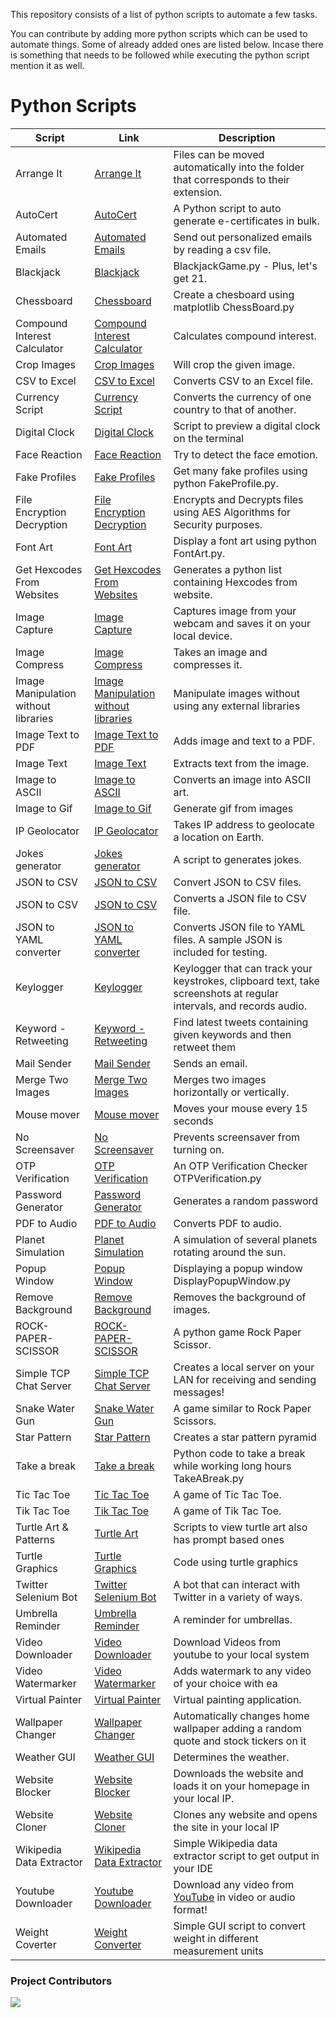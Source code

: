 This repository consists of a list of python scripts to automate a few tasks.

You can contribute by adding more python scripts which can be used to automate things. Some of already added ones are listed below.
Incase there is something that needs to be followed while executing the python script mention it as well.


# Python Scripts

| Script                               | Link                                                                                                                                          | Description                                                                                                         |
| ------------------------------------ | --------------------------------------------------------------------------------------------------------------------------------------------- | ------------------------------------------------------------------------------------------------------------------- |
| Arrange It                           | [Arrange It](https://github.com/DhanushNehru/Python-Scripts/tree/master/Arrange%20It)                                                         | Files can be moved automatically into the folder that corresponds to their extension.                               |
| AutoCert                             | [AutoCert](https://github.com/DhanushNehru/Python-Scripts/tree/master/AutoCert)                                                               | A Python script to auto generate e-certificates in bulk.                                                            |
| Automated Emails                     | [Automated Emails](https://github.com/DhanushNehru/Python-Scripts/tree/master/Automating%20Emails)                                            | Send out personalized emails by reading a csv file.                                                                 |
| Blackjack                            | [Blackjack](https://github.com/DhanushNehru/Python-Scripts/tree/master/Blackjack)                                                             | BlackjackGame.py - Plus, let's get 21.                                                                              |
| Chessboard                           | [Chessboard](https://github.com/DhanushNehru/Python-Scripts/tree/master/Chess%20Board)                                                        | Create a chesboard using matplotlib ChessBoard.py                                                                   |
| Compound Interest Calculator         | [Compound Interest Calculator](https://github.com/DhanushNehru/Python-Scripts/tree/master/Calculate%20Compound%20Interest)                    | Calculates compound interest.                                                                                       |
| Crop Images                          | [Crop Images](https://github.com/DhanushNehru/Python-Scripts/tree/master/Crop_Images)                                                         | Will crop the given image.                                                                                          |
| CSV to Excel                         | [CSV to Excel](https://github.com/DhanushNehru/Python-Scripts/tree/master/CSVToExcel)                                                         | Converts CSV to an Excel file.                                                                                      |
| Currency Script                      | [Currency Script](https://github.com/DhanushNehru/Python-Scripts/tree/master/currency_script)                                                 | Converts the currency of one country to that of another.                                                            |
| Digital Clock                        | [Digital Clock](https://github.com/DhanushNehru/Python-Scripts/tree/master/Digital%20Clock)                                                   | Script to preview a digital clock on the terminal                                                                   |
| Face Reaction                        | [Face Reaction](https://github.com/DhanushNehru/Python-Scripts/tree/master/Face%20Reaction)                                                   | Try to detect the face emotion.                                                                                     |
| Fake Profiles                        | [Fake Profiles](https://github.com/DhanushNehru/Python-Scripts/tree/master/Fake%20Profile)                                                    | Get many fake profiles using python FakeProfile.py.                                                                 |
| File Encryption Decryption           | [File Encryption Decryption](https://github.com/DhanushNehru/Python-Scripts/tree/master/File%20Encryption%20Decryption)                       | Encrypts and Decrypts files using AES Algorithms for Security purposes.                                             |
| Font Art                             | [Font Art](https://github.com/DhanushNehru/Python-Scripts/tree/master/Font%20Art)                                                             | Display a font art using python FontArt.py.                                                                         |
| Get Hexcodes From Websites           | [Get Hexcodes From Websites](https://github.com/DhanushNehru/Python-Scripts/tree/master/Get%20Hexcodes%20From%20Websites)                     | Generates a python list containing Hexcodes from website.                                                           |
| Image Capture                        | [Image Capture](https://github.com/DhanushNehru/Python-Scripts/tree/master/Image%20Capture)                                                   | Captures image from your webcam and saves it on your local device.                                                  |
| Image Compress                       | [Image Compress](https://github.com/DhanushNehru/Python-Scripts/tree/master/ImageCompress)                                                    | Takes an image and compresses it.                                                                                   |
| Image Manipulation without libraries | [Image Manipulation without libraries](https://github.com/DhanushNehru/Python-Scripts/tree/master/Image%20Manipulation%20without%20libraries) | Manipulate images without using any external libraries                                                              |
| Image Text to PDF                    | [Image Text to PDF](https://github.com/DhanushNehru/Python-Scripts/tree/master/Image_Text%20to%20PDF)                                         | Adds image and text to a PDF.                                                                                       |
| Image Text                           | [Image Text](https://github.com/DhanushNehru/Python-Scripts/tree/master/image-text)                                                           | Extracts text from the image.                                                                                       |
| Image to ASCII                       | [Image to ASCII](https://github.com/DhanushNehru/Python-Scripts/tree/master/Image-To-ASCII)                                                   | Converts an image into ASCII art.                                                                                   |
| Image to Gif                         | [Image to Gif](https://github.com/DhanushNehru/Python-Scripts/tree/master/Image-to-gif)                                                       | Generate gif from images                                                                                            |
| IP Geolocator                        | [IP Geolocator](https://github.com/DhanushNehru/Python-Scripts/tree/master/IP-Geolocator)                                                     | Takes IP address to geolocate a location on Earth.                                                                  |
| Jokes generator                      | [Jokes generator](https://github.com/DhanushNehru/Python-Scripts/tree/master/Jokes-generator)                                                 | A script to generates jokes.                                                                                        |
| JSON to CSV                          | [JSON to CSV](https://github.com/DhanushNehru/Python-Scripts/tree/master/JSON2CSV)                                                            | Convert JSON to CSV files.                                                                                          |
| JSON to CSV                          | [JSON to CSV](https://github.com/DhanushNehru/Python-Scripts/tree/master/Json_2_csv)                                                          | Converts a JSON file to CSV file.                                                                                   |
| JSON to YAML converter               | [JSON to YAML converter](https://github.com/DhanushNehru/Python-Scripts/tree/master/json_2_yaml)                                              | Converts JSON file to YAML files. A sample JSON is included for testing.                                            |
| Keylogger                            | [Keylogger](https://github.com/DhanushNehru/Python-Scripts/tree/master/Keylogger)                                                             | Keylogger that can track your keystrokes, clipboard text, take screenshots at regular intervals, and records audio. |
| Keyword - Retweeting                 | [Keyword - Retweeting](https://github.com/DhanushNehru/Python-Scripts/tree/master/Keyword-retweet-twitter-bot)                                | Find latest tweets containing given keywords and then retweet them                                                  |
| Mail Sender                          | [Mail Sender](https://github.com/DhanushNehru/Python-Scripts/tree/master/Mail%20Sender)                                                       | Sends an email.                                                                                                     |
| Merge Two Images                     | [Merge Two Images](https://github.com/DhanushNehru/Python-Scripts/tree/master/Merge-Two-Images)                                               | Merges two images horizontally or vertically.                                                                       |
| Mouse mover                          | [Mouse mover](https://github.com/DhanushNehru/Python-Scripts/tree/master/MouseMover)                                                          | Moves your mouse every 15 seconds                                                                                   |
| No Screensaver                       | [No Screensaver](https://github.com/DhanushNehru/Python-Scripts/tree/master/Noscreensaver)                                                    | Prevents screensaver from turning on.                                                                               |
| OTP Verification                     | [OTP Verification](https://github.com/DhanushNehru/Python-Scripts/tree/master/OTP%20%20Verify)                                                | An OTP Verification Checker OTPVerification.py                                                                      |
| Password Generator                   | [Password Generator](https://github.com/DhanushNehru/Python-Scripts/tree/master/Password%20Generator)                                         | Generates a random password                                                                                         |
| PDF to Audio                         | [PDF to Audio](https://github.com/DhanushNehru/Python-Scripts/tree/master/PDF%20to%20Audio)                                                   | Converts PDF to audio.                                                                                              |
| Planet Simulation                    | [Planet Simulation](https://github.com/DhanushNehru/Python-Scripts/tree/master/planetSimulation)                                              | A simulation of several planets rotating around the sun.                                                            |
| Popup Window                         | [Popup Window](https://github.com/DhanushNehru/Python-Scripts/tree/master/Display%20Popup%20Window)                                           | Displaying a popup window DisplayPopupWindow.py                                                                     |
| Remove Background                    | [Remove Background](https://github.com/DhanushNehru/Python-Scripts/tree/master/Remove%20Background)                                           | Removes the background of images.                                                                                   |
| ROCK-PAPER-SCISSOR                   | [ROCK-PAPER-SCISSOR](https://github.com/DhanushNehru/Python-Scripts/tree/master/ROCK-PAPER-SCISSOR)                                           | A python game Rock Paper Scissor.                                                                                   |
| Simple TCP Chat Server               | [Simple TCP Chat Server](https://github.com/DhanushNehru/Python-Scripts/tree/master/TCP%20Chat%20Server)                                      | Creates a local server on your LAN for receiving and sending messages!                                              |
| Snake Water Gun                      | [Snake Water Gun](https://github.com/DhanushNehru/Python-Scripts/tree/master/Snake-Water-Gun)                                                 | A game similar to Rock Paper Scissors.                                                                              |
| Star Pattern                         | [Star Pattern](https://github.com/DhanushNehru/Python-Scripts/tree/master/Star%20Pattern)                                                     | Creates a star pattern pyramid                                                                                      |    
| Take a break                         | [Take a break](https://github.com/DhanushNehru/Python-Scripts/tree/master/Take%20A%20Break)                                                   | Python code to take a break while working long hours TakeABreak.py                                                  |
| Tic Tac Toe                          | [Tic Tac Toe](https://github.com/DhanushNehru/Python-Scripts/tree/master/Tic-Tac-Toe)                                                         | A game of Tic Tac Toe.                                                                                              |
| Tik Tac Toe                          | [Tik Tac Toe](https://github.com/DhanushNehru/Python-Scripts/tree/master/TIK-TAC-TOE)                                                         | A game of Tik Tac Toe.                                                                                              |
| Turtle Art & Patterns                | [Turtle Art](https://github.com/DhanushNehru/Python-Scripts/tree/master/Turtle_Art)                                                           | Scripts to view turtle art also has prompt based ones                                                               | 
| Turtle Graphics                      | [Turtle Graphics](https://github.com/DhanushNehru/Python-Scripts/tree/master/Turtle%20Graphics)                                               | Code using turtle graphics                                                                                          |                                                                       
| Twitter Selenium Bot                 | [Twitter Selenium Bot](https://github.com/DhanushNehru/Python-Scripts/tree/master/Twitter-Selenium-Bot)                                       | A bot that can interact with Twitter in a variety of ways.                                                          |
| Umbrella Reminder                    | [Umbrella Reminder](https://github.com/DhanushNehru/Python-Scripts/tree/master/Umbrella%20Reminder)                                           | A reminder for umbrellas.                                                                                           |
| Video Downloader                     | [Video Downloader](https://github.com/DhanushNehru/Python-Scripts/tree/master/Video%20Downloader)                                             | Download Videos from youtube to your local system                                                                   |                                                                                                               
| Video Watermarker                    | [Video Watermarker](https://github.com/DhanushNehru/Python-Scripts/tree/master/Video%20Watermarker)                                           | Adds watermark to any video of your choice with ea                                                                  |
| Virtual Painter                      | [Virtual Painter](https://github.com/DhanushNehru/Python-Scripts/tree/master/Virtual_Painter)                                                 | Virtual painting application.                                                                                       |
| Wallpaper Changer                    | [Wallpaper Changer](https://github.com/DhanushNehru/Python-Scripts/tree/master/Wallpaper%20Changer)                                           | Automatically changes home wallpaper adding a random quote and stock tickers on it                                  |                                                                                               
| Weather GUI                          | [Weather GUI](https://github.com/DhanushNehru/Python-Scripts/tree/master/Weather%20GUI)                                                       | Determines the weather.                                                                                             |
| Website Blocker                      | [Website Blocker](https://github.com/DhanushNehru/Python-Scripts/tree/master/Website%20Blocker)                                               | Downloads the website and loads it on your homepage in your local IP.                                               |
| Website Cloner                       | [Website Cloner](https://github.com/DhanushNehru/Python-Scripts/tree/master/Website%20Cloner)                                                 | Clones any website and opens the site in your local IP                                                              |
| Wikipedia Data Extractor                   | [Wikipedia Data Extractor](https://github.com/DhanushNehru/Python-Scripts/tree/master/Wikipedia%20Data%20Extractor)                                         | Simple Wikipedia data extractor script to get output in your IDE                 |
| Youtube Downloader                   | [Youtube Downloader](https://github.com/DhanushNehru/Python-Scripts/tree/master/Youtube%20Downloader)                                         | Download any video from [YouTube](https://youtube.com) in video or audio format!                                    |
| Weight Coverter                   | [Weight Converter](https://github.com/WatashiwaSid/Python-Scripts/tree/master/Weight%20Converter)                                         | Simple GUI script to convert weight in different measurement units                                    |


### Project Contributors
<a href="https://github.com/DhanushNehru/Python-Scripts/graphs/contributors">
<img src="https://contrib.rocks/image?repo=DhanushNehru/Python-Scripts" />
</a>